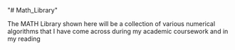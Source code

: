 

"# Math_Library"


The MATH Library shown here will be a collection of various numerical algorithms that I have come across during my academic coursework and in my reading


 





 
